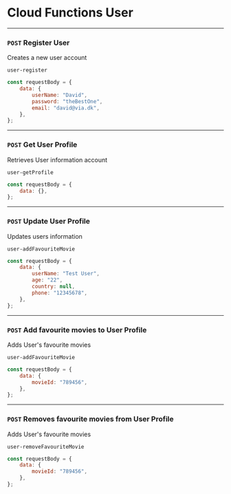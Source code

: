 # Cloud Functions User

***

### `POST` Register User

Creates a new user account<br>

`user-register`

```js
const requestBody = {
    data: {
        userName: "David",
        password: "theBestOne",
        email: "david@via.dk",
    },
};
```

***

### `POST` Get User Profile

Retrieves User information account<br>

`user-getProfile`

```js
const requestBody = {
    data: {},
};
```

***

### `POST` Update User Profile

Updates users information

`user-addFavouriteMovie`

```js
const requestBody = {
    data: {
        userName: "Test User",
        age: "22",
        country: null,
        phone: "12345678",
    },
};
```

***

### `POST` Add favourite movies to User Profile

Adds User's favourite movies<br>

`user-addFavouriteMovie`

```js
const requestBody = {
    data: {
        movieId: "789456",
    },
};
```

***

### `POST` Removes favourite movies from User Profile

Adds User's favourite movies<br>

`user-removeFavouriteMovie`

```js
const requestBody = {
    data: {
        movieId: "789456",
    },
};
```
